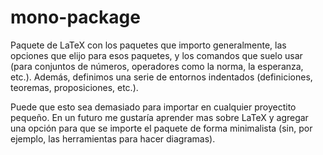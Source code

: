 # mono-package

Paquete de LaTeX con los paquetes que importo generalmente, las opciones que
elijo para esos paquetes, y los comandos que suelo usar (para conjuntos de
números, operadores como la norma, la esperanza, etc.). Además, definimos una
serie de entornos indentados (definiciones, teoremas, proposiciones, etc.).

Puede que esto sea demasiado para importar en cualquier proyectito pequeño. En
un futuro me gustaría aprender mas sobre LaTeX y agregar una opción para que
se importe el paquete de forma minimalista (sin, por ejemplo, las herramientas
para hacer diagramas).
